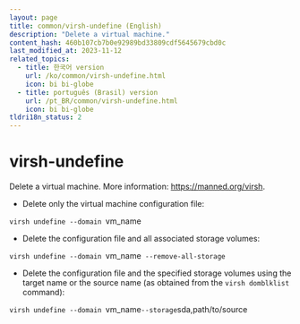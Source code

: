 ```yaml
---
layout: page
title: common/virsh-undefine (English)
description: "Delete a virtual machine."
content_hash: 460b107cb7b0e92989bd33809cdf5645679cbd0c
last_modified_at: 2023-11-12
related_topics:
  - title: 한국어 version
    url: /ko/common/virsh-undefine.html
    icon: bi bi-globe
  - title: português (Brasil) version
    url: /pt_BR/common/virsh-undefine.html
    icon: bi bi-globe
tldri18n_status: 2
---
```

# virsh-undefine

Delete a virtual machine.
More information: <https://manned.org/virsh>.

- Delete only the virtual machine configuration file:

`virsh undefine --domain `<span class="tldr-var badge badge-pill bg-dark-lm bg-white-dm text-white-lm text-dark-dm font-weight-bold">vm_name</span>

- Delete the configuration file and all associated storage volumes:

`virsh undefine --domain `<span class="tldr-var badge badge-pill bg-dark-lm bg-white-dm text-white-lm text-dark-dm font-weight-bold">vm_name</span>` --remove-all-storage`

- Delete the configuration file and the specified storage volumes using the target name or the source name (as obtained from the `virsh domblklist` command):

`virsh undefine --domain `<span class="tldr-var badge badge-pill bg-dark-lm bg-white-dm text-white-lm text-dark-dm font-weight-bold">vm_name</span>` --storage `<span class="tldr-var badge badge-pill bg-dark-lm bg-white-dm text-white-lm text-dark-dm font-weight-bold">sda,path/to/source</span>
